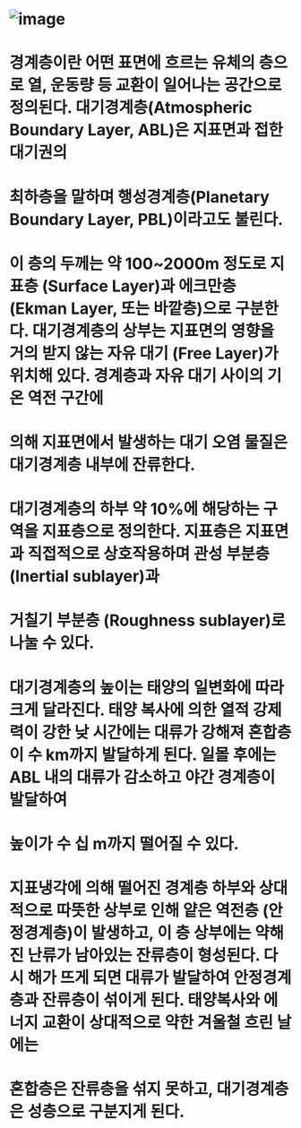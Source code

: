 # ![image](https://user-images.githubusercontent.com/73323188/165884702-e8a6dc8a-8b0f-47c8-8c1c-fd5c2aca9448.png)


# 경계층이란 어떤 표면에 흐르는 유체의 층으로 열, 운동량 등 교환이 일어나는 공간으로 정의된다. 대기경계층(Atmospheric Boundary Layer, ABL)은 지표면과 접한 대기권의 
# 최하층을 말하며 행성경계층(Planetary Boundary Layer, PBL)이라고도 불린다.

# 이 층의 두께는 약 100~2000m 정도로 지표층 (Surface Layer)과 에크만층 (Ekman Layer, 또는 바깥층)으로 구분한다. 대기경계층의 상부는 지표면의 영향을 거의 받지 않는 자유 대기 (Free Layer)가 위치해 있다. 경계층과 자유 대기 사이의 기온 역전 구간에 
# 의해 지표면에서 발생하는 대기 오염 물질은 대기경계층 내부에 잔류한다.

# 대기경계층의 하부 약 10%에 해당하는 구역을 지표층으로 정의한다. 지표층은 지표면과 직접적으로 상호작용하며 관성 부분층(Inertial sublayer)과
# 거칠기 부분층 (Roughness sublayer)로 나눌 수 있다. 

# 대기경계층의 높이는 태양의 일변화에 따라 크게 달라진다. 태양 복사에 의한 열적 강제력이 강한 낮 시간에는 대류가 강해져 혼합층이 수 km까지 발달하게 된다. 일몰 후에는 ABL 내의 대류가 감소하고 야간 경계층이 발달하여 
# 높이가 수 십 m까지 떨어질 수 있다. 

# 지표냉각에 의해 떨어진 경계층 하부와 상대적으로 따뜻한 상부로 인해 얕은 역전층 (안정경계층)이 발생하고, 이 층 상부에는 약해진 난류가 남아있는 잔류층이 형성된다. 다시 해가 뜨게 되면 대류가 발달하여 안정경계층과 잔류층이 섞이게 된다. 태양복사와 에너지 교환이 상대적으로 약한 겨울철 흐린 날에는 
# 혼합층은 잔류층을 섞지 못하고, 대기경계층은 성층으로 구분지게 된다. 
